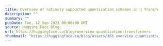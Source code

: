 ```yaml
---
title: Overview of natively supported quantization schemes in 🤗 Transformers
description: ""
summary: ""
pubDate: Tue, 12 Sep 2023 00:00:00 GMT
source: Hugging Face Blog
url: https://huggingface.co/blog/overview-quantization-transformers
thumbnail: "https://huggingface.co/blog/assets/163_overview_quantization_transformers/thumbnail.jpg"
---
```


